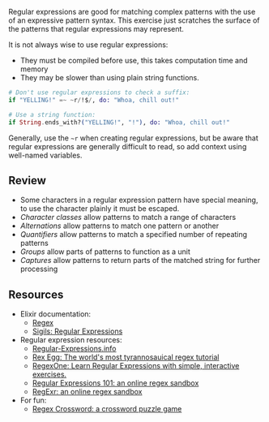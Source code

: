 Regular expressions are good for matching complex patterns with the use of an expressive pattern syntax. This exercise just scratches the surface of the patterns that regular expressions may represent.

It is not always wise to use regular expressions:

- They must be compiled before use, this takes computation time and memory
- They may be slower than using plain string functions.

```elixir
# Don't use regular expressions to check a suffix:
if "YELLING!" =~ ~r/!$/, do: "Whoa, chill out!"

# Use a string function:
if String.ends_with?("YELLING!", "!"), do: "Whoa, chill out!"
```

Generally, use the `~r` when creating regular expressions, but be aware that regular expressions are generally difficult to read, so add context using well-named variables.

## Review

- Some characters in a regular expression pattern have special meaning, to use the character plainly it must be escaped.
- _Character classes_ allow patterns to match a range of characters
- _Alternations_ allow patterns to match one pattern or another
- _Quantifiers_ allow patterns to match a specified number of repeating patterns
- _Groups_ allow parts of patterns to function as a unit
- _Captures_ allow patterns to return parts of the matched string for further processing

## Resources

- Elixir documentation:
  - [Regex][regex-docs]
  - [Sigils: Regular Expressions][sigils-regex]
- Regular expression resources:
  - [Regular-Expressions.info][website-regex-info]
  - [Rex Egg: The world's most tyrannosauical regex tutorial][website-rexegg]
  - [RegexOne: Learn Regular Expressions with simple, interactive exercises.][website-regexone]
  - [Regular Expressions 101: an online regex sandbox][website-regex-101]
  - [RegExr: an online regex sandbox][website-regexr]
- For fun:
  - [Regex Crossword: a crossword puzzle game][website-regex-crossword]

[regex-docs]: https://hexdocs.pm/elixir/Regex.html
[sigils-regex]: https://elixir-lang.org/getting-started/sigils.html#regular-expressions
[website-regex-info]: https://www.regular-expressions.info
[website-rexegg]: https://www.rexegg.com/
[website-regexone]: https://regexone.com/
[website-regex-101]: https://regex101.com/
[website-regexr]: https://regexr.com/
[website-regex-crossword]: https://regexcrossword.com/
